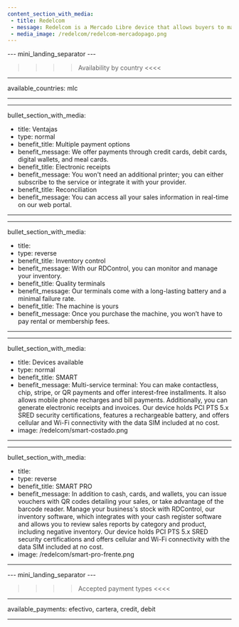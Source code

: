 ```yaml
---
content_section_with_media: 
 - title: Redelcom
 - message: Redelcom is a Mercado Libre device that allows buyers to make in-person payments quickly and securely using credit cards, debit cards, cash, or digital wallets. Furthermore, using Redelcom, it is possible to offer installment plans with or without interest, and depending on the device, effortlessly manage and update the store's inventory.
 - media_image: /redelcom/redelcom-mercadopago.png
---
```


--- mini_landing_separator ---

>>>> Availability by country <<<<
---
available_countries: mlc

---

---
bullet_section_with_media: 
 - title: Ventajas
 - type: normal
 - benefit_title: Multiple payment options
 - benefit_message: We offer payments through credit cards, debit cards, digital wallets, and meal cards.
 - benefit_title: Electronic receipts
 - benefit_message: You won't need an additional printer; you can either subscribe to the service or integrate it with your provider.
 - benefit_title: Reconciliation
 - benefit_message: You can access all your sales information in real-time on our web portal.
---

---
bullet_section_with_media: 
 - title: 
 - type: reverse
 - benefit_title: Inventory control
 - benefit_message: With our RDControl, you can monitor and manage your inventory.
 - benefit_title: Quality terminals
 - benefit_message: Our terminals come with a long-lasting battery and a minimal failure rate.
 - benefit_title: The machine is yours
 - benefit_message: Once you purchase the machine, you won’t have to pay rental or membership fees.
---

---
bullet_section_with_media:
 - title: Devices available
 - type: normal
 - benefit_title: SMART
 - benefit_message: Multi-service terminal: You can make contactless, chip, stripe, or QR payments and offer interest-free installments. It also allows mobile phone recharges and bill payments. Additionally, you can generate electronic receipts and invoices. Our device holds PCI PTS 5.x SRED security certifications, features a rechargeable battery, and offers cellular and Wi-Fi connectivity with the data SIM included at no cost. 
 - image: /redelcom/smart-costado.png
---

---
bullet_section_with_media:
 - title: 
 - type: reverse
 - benefit_title: SMART PRO
 - benefit_message: In addition to cash, cards, and wallets, you can issue vouchers with QR codes detailing your sales, or take advantage of the barcode reader. Manage your business's stock with RDControl, our inventory software, which integrates with your cash register software and allows you to review sales reports by category and product, including negative inventory. Our device holds PCI PTS 5.x SRED security certifications and offers cellular and Wi-Fi connectivity with the data SIM included at no cost.
 - image: /redelcom/smart-pro-frente.png
---

--- mini_landing_separator ---
>>>> Accepted payment types <<<<
---
available_payments: efectivo, cartera, credit, debit

----